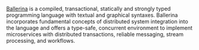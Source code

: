 [Ballerina](https://ballerina.io/) is a compiled, transactional, statically and strongly typed programming language with textual and graphical syntaxes. Ballerina incorporates fundamental concepts of distributed system integration into the language and offers a type-safe, concurrent environment to implement microservices with distributed transactions, reliable messaging, stream processing, and workflows. 
